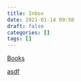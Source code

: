 ```yaml
---
title: Inbox
date: 2021-01-14 09:50
draft: false
categories: []
tags: []
---
```


[Books](/books)

[asdf](/asdf)

